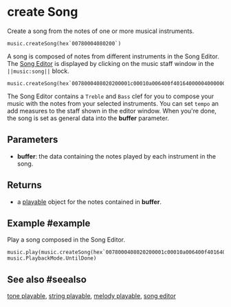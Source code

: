 # create Song

Create a song from the notes of one or more musical instruments.

```sig
music.createSong(hex`00780004080200`)
```

A song is composed of notes from different instruments in the Song Editor. The [Song Editor](/reference/music/song-editor) is displayed by clicking on the music staff window in the ``||music:song||`` block.

```block
music.createSong(hex`0078000408020200001c00010a006400f40164000004000000000000000000000000000500000430000400080001220c001000012514001800011e1c00200001222400280001252c003000012934003800012c3c004000011e03001c0001dc00690000045e010004000000000000000000000564000104000330000400080001290c001000011e1400180001251c002000012924002800011b2c003000012234003800011e3c0040000129`)
```

The Song Editor contains a `Treble` and `Bass` clef for you to compose your music with the notes from your selected instruments. You can set `tempo` an add measures to the staff shown in the editor window. When you're done, the song is set as general data into the **buffer** parameter.

## Parameters

* **buffer**: the data containing the notes played by each instrument in the song.

## Returns

* a [playable](/types/playable) object for the notes contained in **buffer**.

## Example #example

Play a song composed in the Song Editor.

```blocks
music.play(music.createSong(hex`0078000408020200001c00010a006400f40164000004000000000000000000000000000500000430000400080001220c001000012514001800011e1c00200001222400280001252c003000012934003800012c3c004000011e03001c0001dc00690000045e010004000000000000000000000564000104000330000400080001290c001000011e1400180001251c002000012924002800011b2c003000012234003800011e3c0040000129`), music.PlaybackMode.UntilDone)
```

## See also #seealso

[tone playable](/reference/music/tone-playable),
[string playable](/reference/music/string-playable),
[melody playable](/reference/music/melody-playable),
[song editor](/reference/music/song-editor)